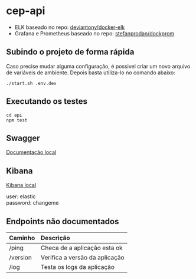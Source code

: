 # cep-api

- ELK baseado no repo: [deviantony/docker-elk](https://github.com/deviantony/docker-elk)
- Grafana e Prometheus baseado no repo: [stefanprodan/dockprom](https://github.com/stefanprodan/dockprom)

## Subindo o projeto de forma rápida

Caso precise mudar alguma configuração, é possivel criar um novo arquivo de variáveis de ambiente. Depois basta utiliza-lo no comando abaixo:

```shell
./start.sh .env.dev
```

## Executando os testes

```shell
cd api
npm test
```

## Swagger

[Documentação local](https://localhost:3001/docs)

## Kibana

[Kibana local](https://localhost:5601)

user: elastic<br>
password: changeme

## Endpoints não documentados

| Caminho  | Descrição                      |
| :------- | :----------------------------- |
| /ping    | Checa de a aplicação esta ok   |
| /version | Verifica a versão da aplicação |
| /log     | Testa os logs da aplicação     |
